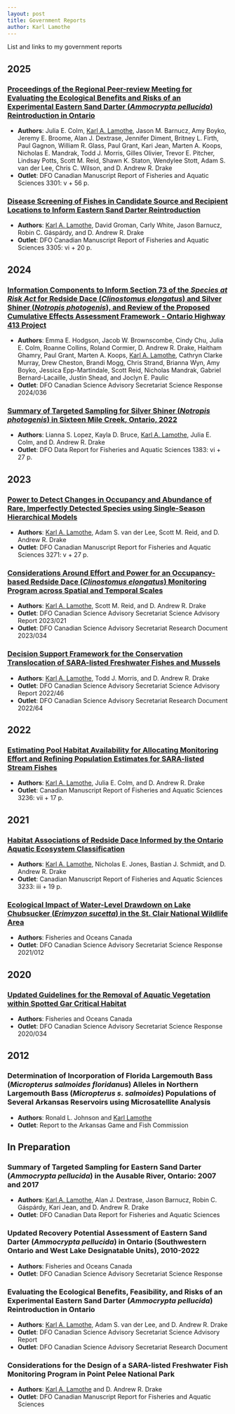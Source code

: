 ```yaml
---
layout: post
title: Government Reports
author: Karl Lamothe
---
```

List and links to my government reports

## 2025
### [Proceedings of the Regional Peer-review Meeting for Evaluating the Ecological Benefits and Risks of an Experimental Eastern Sand Darter (_Ammocrypta pellucida_) Reintroduction in Ontario](https://waves-vagues.dfo-mpo.gc.ca/library-bibliotheque/41297234.pdf)
  - **Authors**: Julia E. Colm, <ins>Karl A. Lamothe</ins>, Jason M. Barnucz, Amy Boyko, Jeremy E. Broome, Alan J. Dextrase, Jennifer Diment, Britney L. Firth, Paul Gagnon, William R. Glass, Paul Grant, Kari Jean, Marten A. Koops, Nicholas E. Mandrak, Todd J. Morris, Gilles Olivier, Trevor E. Pitcher, Lindsay Potts, Scott M. Reid, Shawn K. Staton, Wendylee Stott, Adam S. van der Lee, Chris C. Wilson, and D. Andrew R. Drake
  - **Outlet**: DFO Canadian Manuscript Report of Fisheries and Aquatic Sciences 3301: v + 56 p.

### [Disease Screening of Fishes in Candidate Source and Recipient Locations to Inform Eastern Sand Darter Reintroduction](https://waves-vagues.dfo-mpo.gc.ca/library-bibliotheque/41287745.pdf)
  - **Authors**: <ins>Karl A. Lamothe</ins>, David Groman, Carly White, Jason Barnucz, Robin C. Gáspárdy, and D. Andrew R. Drake
  - **Outlet**: DFO Canadian Manuscript Report of Fisheries and Aquatic Sciences 3305: vi + 20 p.

## 2024
### [Information Components to Inform Section 73 of the *Species at Risk Act* for Redside Dace (*Clinostomus elongatus*) and Silver Shiner (*Notropis photogenis*), and Review of the Proposed Cumulative Effects Assessment Framework - Ontario Highway 413 Project](https://waves-vagues.dfo-mpo.gc.ca/library-bibliotheque/41272900.pdf)
  - **Authors**: Emma E. Hodgson, Jacob W. Brownscombe, Cindy Chu,  Julia E. Colm, Roanne Collins, Roland Cormier, D. Andrew R. Drake, Haitham Ghamry, Paul Grant, Marten A. Koops, <ins>Karl A. Lamothe</ins>, Cathryn Clarke Murray, Drew Cheston, Brandi Mogg, Chris Strand, Brianna Wyn, Amy Boyko, Jessica Epp-Martindale, Scott Reid, Nicholas Mandrak, Gabriel Bernard-Lacaille, Justin Shead, and Joclyn E. Paulic
  - **Outlet**: DFO Canadian Science Advisory Secretariat Science Response 2024/036

### [Summary of Targeted Sampling for Silver Shiner (_Notropis photogenis_) in Sixteen Mile Creek, Ontario, 2022](https://waves-vagues.dfo-mpo.gc.ca/library-bibliotheque/41222337.pdf)
  - **Authors**: Lianna S. Lopez, Kayla D. Bruce, <ins>Karl A. Lamothe</ins>, Julia E. Colm, and D. Andrew R. Drake
  - **Outlet**: DFO Data Report for Fisheries and Aquatic Sciences 1383: vi + 27 p.

## 2023
### [Power to Detect Changes in Occupancy and Abundance of Rare, Imperfectly Detected Species using Single-Season Hierarchical Models](https://waves-vagues.dfo-mpo.gc.ca/library-bibliotheque/41213518.pdf)
  - **Authors**: <ins>Karl A. Lamothe</ins>, Adam S. van der Lee, Scott M. Reid, and D. Andrew R. Drake
  - **Outlet**: DFO Canadian Manuscript Report for Fisheries and Aquatic Sciences 3271: v + 27 p.

### [Considerations Around Effort and Power for an Occupancy-based Redside Dace (_Clinostomus elongatus_) Monitoring Program across Spatial and Temporal Scales](https://www.dfo-mpo.gc.ca/csas-sccs/Publications/ResDocs-DocRech/2023/2023_034-eng.pdf)
  - **Authors**: <ins>Karl A. Lamothe</ins>, Scott M. Reid, and D. Andrew R. Drake
  - **Outlet**: DFO Canadian Science Advisory Secretariat Science Advisory Report 2023/021
  - **Outlet**: DFO Canadian Science Advisory Secretariat Research Document 2023/034

### [Decision Support Framework for the Conservation Translocation of SARA-listed Freshwater Fishes and Mussels](https://www.dfo-mpo.gc.ca/csas-sccs/Publications/ResDocs-DocRech/2022/2022_064-eng.pdf)
  - **Authors**: <ins>Karl A. Lamothe</ins>, Todd J. Morris, and D. Andrew R. Drake
  - **Outlet**: DFO Canadian Science Advisory Secretariat Science Advisory Report 2022/46
  - **Outlet**: DFO Canadian Science Advisory Secretariat Research Document 2022/64

## 2022
### [Estimating Pool Habitat Availability for Allocating Monitoring Effort and Refining Population Estimates for SARA-listed Stream Fishes](https://publications.gc.ca/collections/collection_2022/mpo-dfo/Fs97-4-3236-eng.pdf)
  - **Authors**: <ins>Karl A. Lamothe</ins>, Julia E. Colm, and D. Andrew R. Drake
  - **Outlet**: Canadian Manuscript Report of Fisheries and Aquatic Sciences 3236: vii + 17 p.

## 2021
### [Habitat Associations of Redside Dace Informed by the Ontario Aquatic Ecosystem Classification](https://publications.gc.ca/collections/collection_2021/mpo-dfo/Fs97-4-3233-eng.pdf)
  - **Authors**: <ins>Karl A. Lamothe</ins>, Nicholas E. Jones, Bastian J. Schmidt, and D. Andrew R. Drake
  - **Outlet**: Canadian Manuscript Report of Fisheries and Aquatic Sciences 3233: iii + 19 p.

### [Ecological Impact of Water-Level Drawdown on Lake Chubsucker (_Erimyzon sucetta_) in the St. Clair National Wildlife Area](https://publications.gc.ca/collections/collection_2021/mpo-dfo/fs70-7/Fs70-7-2021-012-eng.pdf)
  - **Authors**: Fisheries and Oceans Canada
  - **Outlet**: DFO Canadian Science Advisory Secretariat Science Response 2021/012

## 2020
### [Updated Guidelines for the Removal of Aquatic Vegetation within Spotted Gar Critical Habitat](https://waves-vagues.dfo-mpo.gc.ca/Library/40926564.pdf)
  - **Authors**: Fisheries and Oceans Canada
  - **Outlet**: DFO Canadian Science Advisory Secretariat Science Response 2020/034

## 2012
### Determination of Incorporation of Florida Largemouth Bass (_Micropterus salmoides floridanus_) Alleles in Northern Largemouth Bass (_Micropterus s. salmoides_) Populations of Several Arkansas Reservoirs using Microsatellite Analysis
  - **Authors**: Ronald L. Johnson and <ins>Karl Lamothe</ins>
  - **Outlet**: Report to the Arkansas Game and Fish Commission

## In Preparation
### Summary of Targeted Sampling for Eastern Sand Darter (_Ammocrypta pellucida_) in the Ausable River, Ontario: 2007 and 2017
  - **Authors**: <ins>Karl A. Lamothe</ins>, Alan J. Dextrase, Jason Barnucz, Robin C. Gáspárdy, Kari Jean, and D. Andrew R. Drake
  - **Outlet**: DFO Canadian Data Report for Fisheries and Aquatic Sciences

### Updated Recovery Potential Assessment of Eastern Sand Darter (_Ammocrypta pellucida_) in Ontario (Southwestern Ontario and West Lake Designatable Units), 2010-2022
  - **Authors**: Fisheries and Oceans Canada
  - **Outlet**: DFO Canadian Science Advisory Secretariat Science Response

### Evaluating the Ecological Benefits, Feasibility, and Risks of an Experimental Eastern Sand Darter (_Ammocrypta pellucida_) Reintroduction in Ontario
  - **Authors**: <ins>Karl A. Lamothe</ins>, Adam S. van der Lee, and D. Andrew R. Drake
  - **Outlet**: DFO Canadian Science Advisory Secretariat Science Advisory Report
  - **Outlet**: DFO Canadian Science Advisory Secretariat Research Document

### Considerations for the Design of a SARA-listed Freshwater Fish Monitoring Program in Point Pelee National Park
  - **Authors**: <ins>Karl A. Lamothe</ins> and D. Andrew R. Drake
  - **Outlet**: DFO Canadian Manuscript Report for Fisheries and Aquatic Sciences
